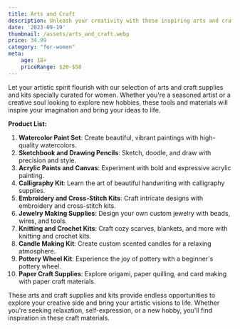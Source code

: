 ```yaml
---
title: Arts and Craft
description: Unleash your creativity with these inspiring arts and craft supplies and kits.
date: '2023-09-19'
thumbnail: /assets/arts_and_craft.webp
price: 34.99
category: "for-women"
meta:
    age: 18+
    priceRange: $20-$50
---
```

Let your artistic spirit flourish with our selection of arts and craft supplies and kits specially curated for women. Whether you're a seasoned artist or a creative soul looking to explore new hobbies, these tools and materials will inspire your imagination and bring your ideas to life.

**Product List:**
1. **Watercolor Paint Set**: Create beautiful, vibrant paintings with high-quality watercolors.
2. **Sketchbook and Drawing Pencils**: Sketch, doodle, and draw with precision and style.
3. **Acrylic Paints and Canvas**: Experiment with bold and expressive acrylic painting.
4. **Calligraphy Kit**: Learn the art of beautiful handwriting with calligraphy supplies.
5. **Embroidery and Cross-Stitch Kits**: Craft intricate designs with embroidery and cross-stitch kits.
6. **Jewelry Making Supplies**: Design your own custom jewelry with beads, wires, and tools.
7. **Knitting and Crochet Kits**: Craft cozy scarves, blankets, and more with knitting and crochet kits.
8. **Candle Making Kit**: Create custom scented candles for a relaxing atmosphere.
9. **Pottery Wheel Kit**: Experience the joy of pottery with a beginner's pottery wheel.
10. **Paper Craft Supplies**: Explore origami, paper quilling, and card making with paper craft materials.

These arts and craft supplies and kits provide endless opportunities to explore your creative side and bring your artistic visions to life. Whether you're seeking relaxation, self-expression, or a new hobby, you'll find inspiration in these craft materials.